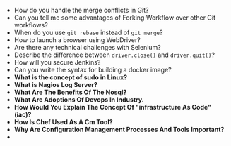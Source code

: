 - How do you handle the merge conflicts in Git?
- Can you tell me some advantages of Forking Workflow over other Git workflows?
- When do you use `git rebase` instead of `git merge`?
- How to launch a browser using WebDriver?
- Are there any technical challenges with Selenium?
- Describe the difference between `driver.close()` and `driver.quit()`?
- How will you secure Jenkins?
- Can you write the syntax for building a docker image?
- **What is the concept of sudo in Linux?**
- **What is Nagios Log Server?**
- **What Are The Benefits Of The Nosql?**
- **What Are Adoptions Of Devops In Industry.**
- **How Would You Explain The Concept Of "infrastructure As Code" (iac)?**
- **How Is Chef Used As A Cm Tool?**
- **Why Are Configuration Management Processes And Tools Important?**
- 
